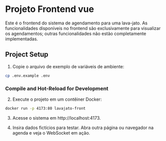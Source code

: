 # Projeto Frontend vue

Este é o frontend do sistema de agendamento para uma lava-jato. As funcionalidades disponíveis no frontend são exclusivamente para visualizar os agendamentos; outras funcionalidades não estão completamente implementadas.

## Project Setup

1. Copie o arquivo de exemplo de variáveis de ambiente:

```sh
cp .env.example .env
```

### Compile and Hot-Reload for Development

2. Execute o projeto em um contêiner Docker:

```sh
docker run -p 4173:80 lavajato-front
```

3. Acesse o sistema em http://localhost:4173.

4. Insira dados fictícios para testar. Abra outra página ou navegador na agenda e veja o WebSocket em ação.
